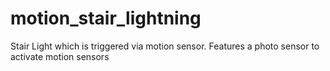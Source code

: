 # motion_stair_lightning
Stair Light which is triggered via motion sensor. Features a photo sensor to activate motion sensors
